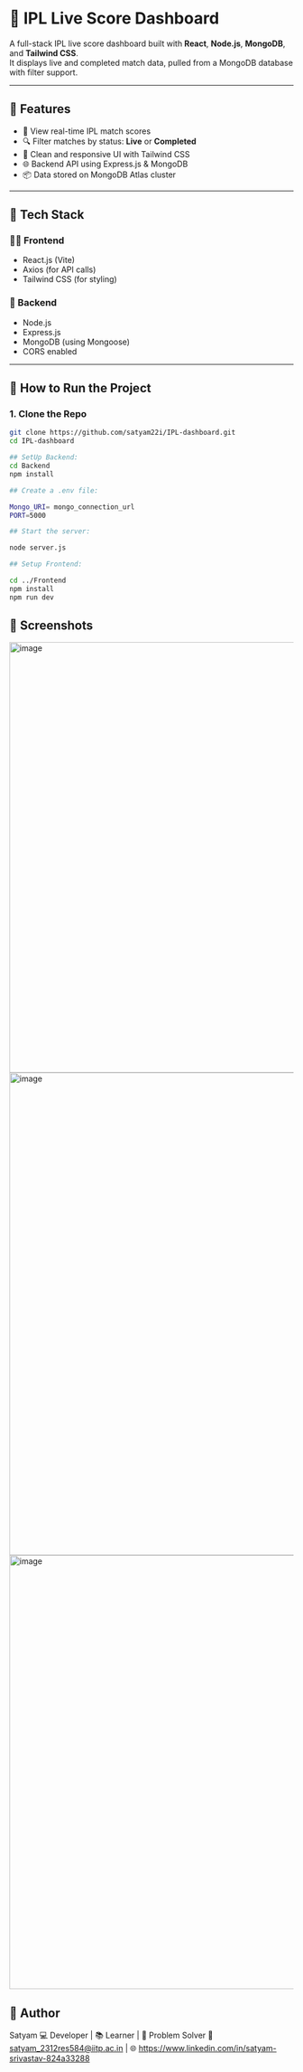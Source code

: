 # 🏏 IPL Live Score Dashboard

A full-stack IPL live score dashboard built with **React**, **Node.js**, **MongoDB**, and **Tailwind CSS**.  
It displays live and completed match data, pulled from a MongoDB database with filter support.

---

## 📌 Features

- 🎯 View real-time IPL match scores
- 🔍 Filter matches by status: **Live** or **Completed**
- 🎨 Clean and responsive UI with Tailwind CSS
- 🌐 Backend API using Express.js & MongoDB
- 📦 Data stored on MongoDB Atlas cluster

---

## 🧰 Tech Stack

### 👨‍💻 Frontend
- React.js (Vite)
- Axios (for API calls)
- Tailwind CSS (for styling)

### 🔧 Backend
- Node.js
- Express.js
- MongoDB (using Mongoose)
- CORS enabled

---

## 🚀 How to Run the Project

### 1. Clone the Repo
```bash
git clone https://github.com/satyam22i/IPL-dashboard.git
cd IPL-dashboard

## SetUp Backend: 
cd Backend
npm install

## Create a .env file:

Mongo_URI= mongo_connection_url
PORT=5000

## Start the server:

node server.js

## Setup Frontend:

cd ../Frontend
npm install
npm run dev
```
## 📸 Screenshots
<img width="1706" height="762" alt="image" src="https://github.com/user-attachments/assets/3cd8b1da-eb33-49b0-a62c-fc0ec7ddf52d" />
<img width="1689" height="854" alt="image" src="https://github.com/user-attachments/assets/71d3bf04-b2d1-4937-a02e-9ef52cf82da3" />
<img width="1730" height="768" alt="image" src="https://github.com/user-attachments/assets/1d9ffebc-2300-41f9-aba2-19739b9ffeca" />

## 👤 Author
Satyam 
💻 Developer | 📚 Learner | 🧠 Problem Solver
📧 satyam_2312res584@iitp.ac.in | 🌐 https://www.linkedin.com/in/satyam-srivastav-824a33288






